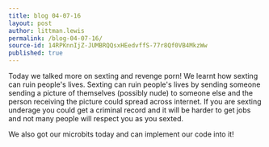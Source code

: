 ```yaml
---
title: blog 04-07-16
layout: post
author: littman.lewis
permalink: /blog-04-07-16/
source-id: 14RPKnnIjZ-JUMBRQQsxHEedvffS-77r8Qf0VB4MkzWw
published: true
---
```

Today we talked more on sexting and revenge porn! We learnt how sexting can ruin people's lives. Sexting can ruin people's lives by sending someone sending a picture of themselves (possibly nude) to someone else and the person receiving the picture could spread across internet. If you are sexting underage you could get a criminal record and it will be harder to get jobs and not many people will respect you as you sexted.

We also got our microbits today and can implement our code into it!

